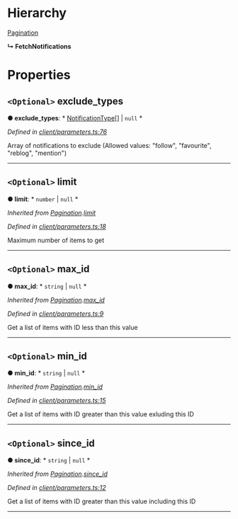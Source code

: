 

# Hierarchy

 [Pagination](_client_parameters_.pagination.md)

**↳ FetchNotifications**

# Properties

<a id="exclude_types"></a>

## `<Optional>` exclude_types

**● exclude_types**: * [NotificationType](../modules/_entities_notification_.md#notificationtype)[] &#124; `null`
*

*Defined in [client/parameters.ts:76](https://github.com/lagunehq/core/blob/daa242c/src/client/parameters.ts#L76)*

Array of notifications to exclude (Allowed values: "follow", "favourite", "reblog", "mention")

___
<a id="limit"></a>

## `<Optional>` limit

**● limit**: * `number` &#124; `null`
*

*Inherited from [Pagination](_client_parameters_.pagination.md).[limit](_client_parameters_.pagination.md#limit)*

*Defined in [client/parameters.ts:18](https://github.com/lagunehq/core/blob/daa242c/src/client/parameters.ts#L18)*

Maximum number of items to get

___
<a id="max_id"></a>

## `<Optional>` max_id

**● max_id**: * `string` &#124; `null`
*

*Inherited from [Pagination](_client_parameters_.pagination.md).[max_id](_client_parameters_.pagination.md#max_id)*

*Defined in [client/parameters.ts:9](https://github.com/lagunehq/core/blob/daa242c/src/client/parameters.ts#L9)*

Get a list of items with ID less than this value

___
<a id="min_id"></a>

## `<Optional>` min_id

**● min_id**: * `string` &#124; `null`
*

*Inherited from [Pagination](_client_parameters_.pagination.md).[min_id](_client_parameters_.pagination.md#min_id)*

*Defined in [client/parameters.ts:15](https://github.com/lagunehq/core/blob/daa242c/src/client/parameters.ts#L15)*

Get a list of items with ID greater than this value exluding this ID

___
<a id="since_id"></a>

## `<Optional>` since_id

**● since_id**: * `string` &#124; `null`
*

*Inherited from [Pagination](_client_parameters_.pagination.md).[since_id](_client_parameters_.pagination.md#since_id)*

*Defined in [client/parameters.ts:12](https://github.com/lagunehq/core/blob/daa242c/src/client/parameters.ts#L12)*

Get a list of items with ID greater than this value including this ID

___


